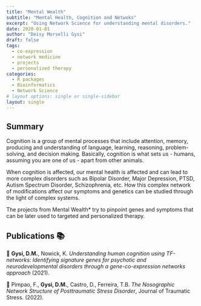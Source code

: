 ```yaml
---
title: "Mental Wealth"
subtitle: "Mental Health, Cognition and Netwoks"
excerpt: "Using Network Science for understanding mental disorders."
date: 2020-01-01
author: "Deisy Morselli Gysi"
draft: false
tags:
  - co-expression
  - network medicine
  - projects
  - personalized therapy
categories:
  - R packages
  - Bioinformatics
  - Network Science
# layout options: single or single-sidebar
layout: single
---
```


## Summary

Cognition is a group of mental processes that include attention, memory, producing and understanding of language, learning, reasoning, problem-solving, and decision making. Basically, cognition is what sets us - humans, assuming you are one of us -  apart from other animals. 

When cognition is affected, our mental health is affected and can lead to more complex disorders such as Bipolar Disorder, Major Depression, PTSD, Autism Spectrum Disorder, Schizophrenia, etc. 
How this complex network of modifications affect our symptoms and genetics can be studied through the light of complex systems.  

The projects from Mental Wealth* try to pinpoint genes and symptoms that can be later used to targeted and personalized therapy. 


## Publications :books:
:page_facing_up:  **Gysi, D.M.**, Nowick, K. _Understanding human cognition using TF-networks: Identifying signature genes for psychotic and neurodevelopmental disorders through a gene-co-expression networks approach_ (2021).

:page_facing_up:  Pimpao, F., **Gysi, D.M.**, Castro, D., Ferreira, T.B. _The Nosographic Network Structure of Posttraumatic Stress Disorder_, Journal of Traumatic Stress. (2022). 
